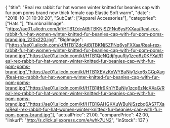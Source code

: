 {
	"title": "Real rex rabbit fur hat women winter knitted fur beanies cap with fur pom poms brand new thick female cap Elastic Soft warm",
	"date": "2018-10-31 10:30:20",
	"SubCat": ["Apparel Accessories"],
	"categories": ["Hats "],
	"thumbnailImage": "https://ae01.alicdn.com/kf/HTB1ZdcAtBjTBKNjSZFNq6ysFXXaa/Real-rex-rabbit-fur-hat-women-winter-knitted-fur-beanies-cap-with-fur-pom-poms-brand.jpg_220x220.jpg",
	"BigImage": ["https://ae01.alicdn.com/kf/HTB1ZdcAtBjTBKNjSZFNq6ysFXXaa/Real-rex-rabbit-fur-hat-women-winter-knitted-fur-beanies-cap-with-fur-pom-poms-brand.jpg","https://ae01.alicdn.com/kf/HTB1QeNQdjfguuRjy1zeq6z0KFXaI/Real-rex-rabbit-fur-hat-women-winter-knitted-fur-beanies-cap-with-fur-pom-poms-brand.jpg","https://ae01.alicdn.com/kf/HTB1XEVzKxWYBuNjy1zkq6xGGpXag/Real-rex-rabbit-fur-hat-women-winter-knitted-fur-beanies-cap-with-fur-pom-poms-brand.jpg","https://ae01.alicdn.com/kf/HTB1jHr9Kh1YBuNjy1zcq6zNcXXaG/Real-rex-rabbit-fur-hat-women-winter-knitted-fur-beanies-cap-with-fur-pom-poms-brand.jpg","https://ae01.alicdn.com/kf/HTB1GAHGKXuWBuNjSszbq6AS7FXaa/Real-rex-rabbit-fur-hat-women-winter-knitted-fur-beanies-cap-with-fur-pom-poms-brand.jpg"],
	"actualPrice": 21.00,
	"comparePrice": 42.00,
	"linkurl": "http://s.click.aliexpress.com/e/whk7UN2",
	"inStock": 137
}

